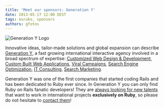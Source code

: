 ```yaml
---
title: 'Meet our sponsors: Generation Y'
date: 2013-05-17 12:00 EEST
tags: euruko, sponsors
authors: gfotos
---
```


![Generation Y Logo](/images/sponsors/generation_y_200x100.png "Generation Y")

Innovative ideas, tailor-made solutions and global expansion can describe [Generation Y](http://www.generation-y.gr/?utm_source=euruko&utm_medium=blog&utm_campaign=selene), a fast growing international interactive agency involved in a broad spectrum of expertise: [Customized Web Design & Development](http://www.generation-y.gr/en/content/9-tailor-made-web-design-and-development?utm_source=euruko&utm_medium=blog&utm_campaign=selene), [Custom Built Web Applications](http://www.generation-y.gr/en/content/10-custom-web-applications?utm_source=euruko&utm_medium=blog&utm_campaign=selene), [Viral Campaigns](http://www.generation-y.gr/en/content/13-social-media), [Search Engine Optimization](http://www.generation-y.gr/en/content/11-search-engine-optimization?utm_source=euruko&utm_medium=blog&utm_campaign=selene), [IT Consulting](http://www.generation-y.gr/en/content/17-web-hosting?utm_source=euruko&utm_medium=blog&utm_campaign=selene), [Search Marketing](http://www.generation-y.gr/en/content/16-sem?utm_source=euruko&utm_medium=blog&utm_campaign=selene).

Generation Y was one of the first companies that started coding Rails and has been dedicated to Ruby ever since. In Generation Y you can only find Ruby on Rails fanatic developers! They are [always looking for new talents](http://www.generation-y.gr/en/jobs?utm_source=euruko&utm_medium=blog&utm_campaign=selene) that want to work in international projects **exclusively on Ruby**, so please do not hesitate to [contact them](http://www.generation-y.gr/en/contact_form?utm_source=euruko&utm_medium=blog&utm_campaign=selene)!
